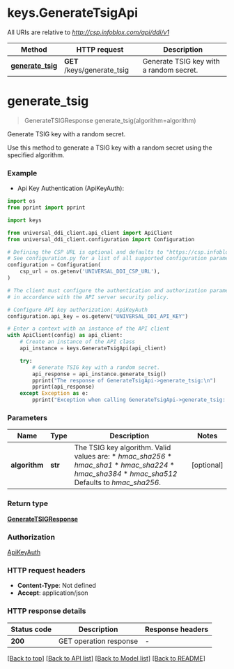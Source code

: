 # keys.GenerateTsigApi

All URIs are relative to *http://csp.infoblox.com/api/ddi/v1*

Method | HTTP request | Description
------------- | ------------- | -------------
[**generate_tsig**](GenerateTsigApi.md#generate_tsig) | **GET** /keys/generate_tsig | Generate TSIG key with a random secret.


# **generate_tsig**
> GenerateTSIGResponse generate_tsig(algorithm=algorithm)

Generate TSIG key with a random secret.

Use this method to generate a TSIG key with a random secret using the specified algorithm.

### Example

* Api Key Authentication (ApiKeyAuth):
```python
import os
from pprint import pprint

import keys

from universal_ddi_client.api_client import ApiClient
from universal_ddi_client.configuration import Configuration

# Defining the CSP URL is optional and defaults to "https://csp.infoblox.com"
# See configuration.py for a list of all supported configuration parameters.
configuration = Configuration(
    csp_url = os.getenv('UNIVERSAL_DDI_CSP_URL'),
)

# The client must configure the authentication and authorization parameters
# in accordance with the API server security policy.

# Configure API key authorization: ApiKeyAuth
configuration.api_key = os.getenv("UNIVERSAL_DDI_API_KEY")

# Enter a context with an instance of the API client
with ApiClient(config) as api_client:
    # Create an instance of the API class
    api_instance = keys.GenerateTsigApi(api_client)

    try:
        # Generate TSIG key with a random secret.
        api_response = api_instance.generate_tsig()
        pprint("The response of GenerateTsigApi->generate_tsig:\n")
        pprint(api_response)
    except Exception as e:
        pprint("Exception when calling GenerateTsigApi->generate_tsig: %s\n" % e)
```



### Parameters


Name | Type | Description  | Notes
------------- | ------------- | ------------- | -------------
 **algorithm** | **str**| The TSIG key algorithm.  Valid values are: * _hmac_sha256_ * _hmac_sha1_ * _hmac_sha224_ * _hmac_sha384_ * _hmac_sha512_  Defaults to _hmac_sha256_. | [optional] 

### Return type

[**GenerateTSIGResponse**](GenerateTSIGResponse.md)

### Authorization

[ApiKeyAuth](../README.md#ApiKeyAuth)

### HTTP request headers

 - **Content-Type**: Not defined
 - **Accept**: application/json

### HTTP response details

| Status code | Description | Response headers |
|-------------|-------------|------------------|
**200** | GET operation response |  -  |

[[Back to top]](#) [[Back to API list]](../README.md#documentation-for-api-endpoints) [[Back to Model list]](../README.md#documentation-for-models) [[Back to README]](../README.md)

